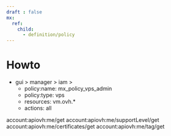 ```yaml
---
draft : false
mx:
  ref:
    child:
      - definition/policy
---
```


# Howto
- gui > manager > iam > 
  - policy:name: mx_policy_vps_admin
  - policy:type: vps
  - resources: vm.ovh.*
  - actions: all

account:apiovh:me/get
account:apiovh:me/supportLevel/get
account:apiovh:me/certificates/get
account:apiovh:me/tag/get
